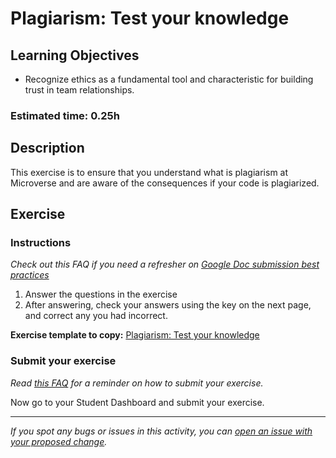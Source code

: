 # Plagiarism: Test your knowledge

## Learning Objectives

- Recognize ethics as a fundamental tool and characteristic for building trust in team relationships.

### Estimated time: 0.25h

## Description

This exercise is to ensure that you understand what is plagiarism at Microverse and are aware of the consequences if your code is plagiarized.

## Exercise

### Instructions

*Check out this FAQ if you need a refresher on [Google Doc submission best practices](https://microverse.zendesk.com/hc/en-us/articles/360063156813)*

1. Answer the questions in the exercise
2. After answering, check your answers using the key on the next page, and correct any you had incorrect.

**Exercise template to copy:** [Plagiarism: Test your knowledge](https://docs.google.com/document/d/1MOm0LGOo6Tm5bm3MvAip5QWUzIjosjRSt3pnkog3Gfo/edit?usp=sharing)

### Submit your exercise

*Read [this FAQ](https://microverse.zendesk.com/hc/en-us/articles/360061344234) for a reminder on how to submit your exercise.*

Now go to your Student Dashboard and submit your exercise.

------

_If you spot any bugs or issues in this activity, you can [open an issue with your proposed change](https://github.com/microverseinc/curriculum-transversal-skills/blob/main/git-github/articles/open_issue.md)._